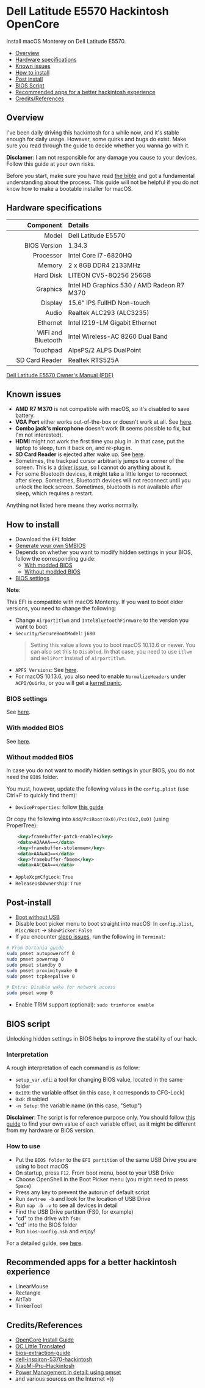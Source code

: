 # Dell Latitude E5570 Hackintosh OpenCore

Install macOS Monterey on Dell Latitude E5570.

- [Overview](#overview)
- [Hardware specifications](#hardware-specifications)
- [Known issues](#known-issues)
- [How to install](#how-to-install)
- [Post install](#post-install)
- [BIOS Script](#bios-script)
- [Recommended apps for a better hackintosh experience](#recommended-apps-for-a-better-hackintosh-experience)
- [Credits/References](#creditsreferences)

## Overview

I've been daily driving this hackintosh for a while now, and it's stable enough for daily usage. However, some quirks and bugs do exist. Make sure you read through the guide to decide whether you wanna go with it.

**Disclamer**: I am not responsible for any damage you cause to your devices. Follow this guide at your own risks.

Before you start, make sure you have read [the bible](https://dortania.github.io/OpenCore-Install-Guide/) and got a fundamental understanding about the process. This guide will not be helpful if you do not know how to make a bootable installer for macOS.

## Hardware specifications

|          Component | Details                                    |
| -----------------: | :----------------------------------------- |
|              Model | Dell Latitude E5570                        |
|       BIOS Version | 1.34.3                                     |
|          Processor | Intel Core i7-6820HQ                       |
|             Memory | 2 x 8GB DDR4 2133MHz                       |
|          Hard Disk | LITEON CV5-8Q256 256GB                     |
|           Graphics | Intel HD Graphics 530 / AMD Radeon R7 M370 |
|            Display | 15.6" IPS FullHD Non-touch                 |
|              Audio | Realtek ALC293 (ALC3235)                   |
|           Ethernet | Intel I219-LM Gigabit Ethernet             |
| WiFi and Bluetooth | Intel Wireless-AC 8260 Dual Band           |
|           Touchpad | AlpsPS/2 ALPS DualPoint                    |
|     SD Card Reader | Realtek RTS525A                            |

[Dell Latitude E5570 Owner's Manual (PDF)](https://dl.dell.com/topicspdf/latitude-e5570-laptop_owners-manual_en-us.pdf)

## Known issues

- **AMD R7 M370** is not compatible with macOS, so it's disabled to save battery.
- **VGA Port** either works out-of-the-box or doesn't work at all. See [here](https://osxlatitude.com/forums/topic/18160-dell-latitude-e5570-how-to-get-vga-and-bluetooth-working-under-monterey/?do=findComment&comment=118362).
- **Combo jack's microphone** doesn't work (It seems possible to fix, but I'm not interested).
- **HDMI** might not work the first time you plug in. In that case, put the laptop to sleep, turn it back on, and re-plug in.
- **SD Card Reader** is ejected after wake up. See [here](https://github.com/0xFireWolf/RealtekCardReader/blob/main/Docs/KnownIssues.md#card-ejected-after-waked-up).
- Sometimes, the trackpad cursor arbitrarily jumps to a corner of the screen. This is a [driver issue](https://github.com/acidanthera/VoodooPS2), so I cannot do anything about it.
- For some Bluetooth devices, it might take a little longer to reconnect after sleep. Sometimes, Bluetooth devices will not reconnect until you unlock the lock screen. Sometimes, bluetooth is not available after sleep, which requires a restart.

Anything not listed here means they works normally.

## How to install

- Download the `EFI` folder
- [Generate your own SMBIOS](https://github.com/corpnewt/GenSMBIOS)
- Depends on whether you want to modify hidden settings in your BIOS, follow the corresponding guide:
  - [With modded BIOS](#with-modded-bios)
  - [Without modded BIOS](#without-modded-bios)
- [BIOS settings](#bios-settings)

**Note**:

This EFI is compatible with macOS Monterey. If you want to boot older versions, you need to change the following:

- Change `AirportItlwm` and `IntelBluetoothFirmware` to the version you want to boot
- `Security/SecureBootModel`: `j680`
  > Setting this value allows you to boot macOS 10.13.6 or newer. You can also set this to `Disabled`. In that case, you need to use `itlwm` and `HeliPort` instead of `AirportItlwm`.
- `APFS Versions`: See [here](https://dortania.github.io/OpenCore-Install-Guide/config-laptop.plist/skylake.html#apfs).
- For macOS 10.13.6, you also need to enable `NormalizeHeaders` under `ACPI/Quirks`, or you will get a [kernel panic](https://dortania.github.io/OpenCore-Install-Guide/troubleshooting/extended/kernel-issues.html#kernel-panic-appleacpiplatform-in-10-13).

### BIOS settings

See [here](https://dortania.github.io/OpenCore-Install-Guide/config-laptop.plist/skylake.html#intel-bios-settings).

### With modded BIOS

See [here](#bios-script).

### Without modded BIOS

In case you do not want to modify hidden settings in your BIOS, you do not need the `BIOS` folder.

You must, however, update the following values in the `config.plist` (use Ctrl+F to quickly find them):

- `DeviceProperties`: follow [this guide](https://dortania.github.io/OpenCore-Install-Guide/config-laptop.plist/skylake.html#deviceproperties)

Or copy the following into `Add/PciRoot(0x0)/Pci(0x2,0x0)` (using ProperTree):

```xml
    <key>framebuffer-patch-enable</key>
    <data>AQAAAA==</data>
    <key>framebuffer-stolenmem</key>
    <data>AAAwAQ==</data>
    <key>framebuffer-fbmem</key>
    <data>AACQAA==</data>
```

- `AppleXcpmCfgLock`: `True`
- `ReleaseUsbOwnership`: `True`

## Post-install

- [Boot without USB](https://dortania.github.io/OpenCore-Post-Install/universal/oc2hdd.html#grabbing-opencore-off-the-usb)
- Disable boot picker menu to boot straight into macOS: In `config.plist`, `Misc/Boot` -> `ShowPicker`: `False`
- If you encounter [sleep issues](https://dortania.github.io/OpenCore-Post-Install/universal/sleep.html#preparations), run the following in `Terminal`:

```bash
# From Dortania guide
sudo pmset autopoweroff 0
sudo pmset powernap 0
sudo pmset standby 0
sudo pmset proximitywake 0
sudo pmset tcpkeepalive 0

# Extra: Disable wake for network access
sudo pmset womp 0
```

- Enable TRIM support (optional): `sudo trimforce enable`

## BIOS script

Unlocking hidden settings in BIOS helps to improve the stability of our hack.

### Interpretation

A rough interpretation of each command is as follow:

- `setup_var.efi`: a tool for changing BIOS value, located in the same folder
- `0x109`: the variable offset (in this case, it corresponds to CFG-Lock)
- `0x0`: disabled
- `-n Setup`: the variable name (in this case, "Setup")

**Disclaimer**: The script is for reference purpose only. You should follow [this guide](https://github.com/dreamwhite/bios-extraction-guide/blob/master/Dell/README.md) to find your own value of each variable offset, as it might be different from my hardware or BIOS version.

### How to use

- Put the `BIOS folder` to the `EFI partition` of the same USB Drive you are using to boot macOS
- On startup, press `F12`. From boot menu, boot to your USB Drive
- Choose OpenShell in the Boot Picker menu (you might need to press `Space`)
- Press any key to prevent the autorun of default script
- Run `devtree -b` and look for the location of USB Drive
- Run `map -b -v` to see all devices in detail
- Find the USB Drive partition (FS0, for example)
- "cd" to the drive with `fs0:`
- "cd" into the BIOS folder
- Run `bios-config.nsh` and enjoy!

For a detailed guide, see [here](https://www.reddit.com/r/hackintosh/comments/sy2170/opencore_uefi_shell_for_hackintosh/).

## Recommended apps for a better hackintosh experience

- LinearMouse
- Rectangle
- AltTab
- TinkerTool

## Credits/References

- [OpenCore Install Guide](https://dortania.github.io/OpenCore-Install-Guide/)
- [OC Little Translated](https://github.com/5T33Z0/OC-Little-Translated)
- [bios-extraction-guide](https://github.com/dreamwhite/bios-extraction-guide)
- [dell-inspiron-5370-hackintosh](https://github.com/dreamwhite/dell-inspiron-5370-hackintosh)
- [XiaoMi-Pro-Hackintosh](https://github.com/daliansky/XiaoMi-Pro-Hackintosh)
- [Power Management in detail: using pmset](https://eclecticlight.co/2017/01/20/power-management-in-detail-using-pmset/)
- and various sources on the Internet =))
